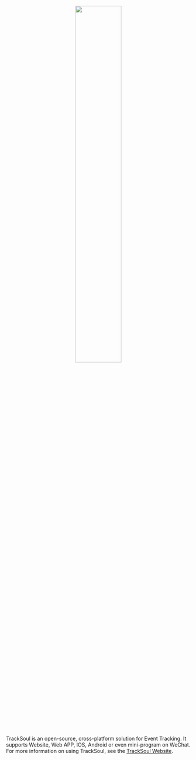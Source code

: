 <p align="center">
  <a href="https://github.com/CharlesArea/TrackSoul//">
    <img width=50% style="padding-top:0px" src="https://i.ibb.co/Qcp1Rb7/logo-transparent.png">
  </a>
</p>
<br>

TrackSoul is an open-source, cross-platform solution for Event Tracking. It supports Website, Web APP, IOS, Android or even mini-program on WeChat. For more information on using TrackSoul, see the [TrackSoul Website](https://github.com/CharlesArea/TrackSoul).
